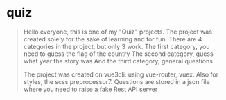 # quiz

>Hello everyone, this is one of my "Quiz" projects. The project was created solely for the sake of learning and for fun. There are 4 categories in the project, but only 3 work.
>The first category, you need to guess the flag of the country
>The second category, guess what year the story was
>And the third category, general questions
>
>The project was created on vue3cli. using vue-router, vuex. Also for styles, the scss preprocessor7.
>Questions are stored in a json file where you need to raise a fake Rest API server